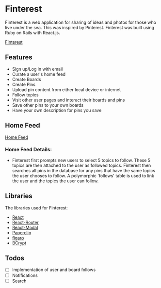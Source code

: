 # Finterest
Finterest is a web application for sharing of ideas and photos for those who live under the sea. This was inspired by Pinterest. Finterest was built using Ruby on Rails with React.js.

[Finterest](https://finterest17.herokuapp.com/#/)

## Features
* Sign up/Log in with email
* Curate a user's home feed
* Create Boards
* Create Pins
* Upload pin content from either local device or internet
* Follow topics
* Visit other user pages and interact their boards and pins
* Save other pins to your own boards
* Have your own description for pins you save

## Home Feed
[Home Feed](./docs/home_feed.png)
### Home Feed Details:
* Finterest first prompts new users to select 5 topics to follow. These 5 topics are then attached to the user as followed topics. Finterest then searches all pins in the database for any pins that have the same topics the user chooses to follow. A polymorphic 'follows' table is used to link the user and the topics the user can follow.

## Libraries
The libraries used for Finterest:
* [React](https://github.com/facebook/react)
* [React-Router](https://github.com/ReactTraining/react-router)
* [React-Modal](https://github.com/reactjs/react-modal)
* [Paperclip](https://github.com/thoughtbot/paperclip)
* [figaro](https://github.com/laserlemon/figaro)
* [BCrypt](https://github.com/codahale/bcrypt-ruby)

## Todos
- [ ] Implementation of user and board follows
- [ ] Notifications
- [ ] Search
